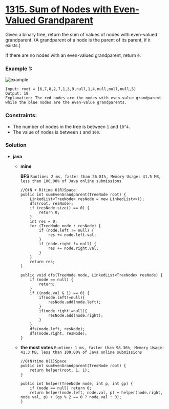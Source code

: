 # [1315. Sum of Nodes with Even-Valued Grandparent](https://leetcode.com/problems/sum-of-nodes-with-even-valued-grandparent/)

Given a binary tree, return the sum of values of nodes with even-valued grandparent.  (A grandparent of a node is the parent of its parent, if it exists.)

If there are no nodes with an even-valued grandparent, return `0`.

 

### Example 1:
![example](https://assets.leetcode.com/uploads/2019/07/24/1473_ex1.png)
```
Input: root = [6,7,8,2,7,1,3,9,null,1,4,null,null,null,5]
Output: 18
Explanation: The red nodes are the nodes with even-value grandparent while the blue nodes are the even-value grandparents.
```

### Constraints:
* The number of nodes in the tree is between `1` and `10^4`.
* The value of nodes is between `1` and `100`.

### Solution
* **java**
  * **mine** 
    
    **BFS** `Runtime: 2 ms, faster than 26.81%, Memory Usage: 41.5 MB, less than 100.00% of Java online submissions`
    ```
    //O(N + R)time O(R)Space
    public int sumEvenGrandparent(TreeNode root) {
        LinkedList<TreeNode> resNode = new LinkedList<>();
        dfs(root, resNode);
        if (resNode.size() == 0) {
            return 0;
        }
        int res = 0;
        for (TreeNode node : resNode) {
            if (node.left != null) {
                res += node.left.val;
            }
            if (node.right != null) {
                res += node.right.val;
            }
        }
        return res;
    }

    public void dfs(TreeNode node, LinkedList<TreeNode> resNode) {
        if (node == null) {
            return;
        }
        if ((node.val & 1) == 0) {
            if(node.left!=null){
                resNode.add(node.left);    
            }
            if(node.right!=null){
                resNode.add(node.right);    
            }
        }
        dfs(node.left, resNode);
        dfs(node.right, resNode);
    }
    ```
    
  * **the most votes** `Runtime: 1 ms, faster than 98.36%, Memory Usage: 41.3 MB, less than 100.00% of Java online submissions`
    ```
    //O(N)time O(1)Space
    public int sumEvenGrandparent(TreeNode root) {
        return helper(root, 1, 1);
    }

    public int helper(TreeNode node, int p, int gp) {
        if (node == null) return 0;
        return helper(node.left, node.val, p) + helper(node.right, node.val, p) + (gp % 2 == 0 ? node.val : 0);
    }
    ```
  
